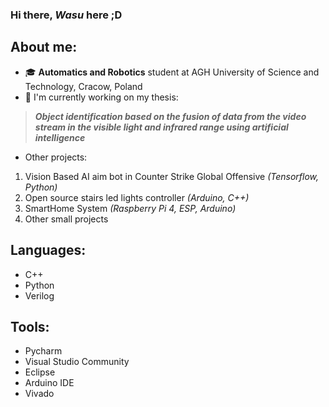 ### Hi there, *Wasu* here ;D

## About me:
 - 🎓 **Automatics and Robotics** student at AGH University of Science and Technology, Cracow, Poland
 - 📝 I'm currently working on my thesis: 
 >***Object identification based on the fusion of data from the video stream in the visible light and infrared range using artificial intelligence***
 
 - Other projects:
 1) Vision Based AI aim bot in Counter Strike Global Offensive *(Tensorflow, Python)*
 2) Open source stairs led lights controller *(Arduino, C++)*
 3) SmartHome System *(Raspberry Pi 4, ESP, Arduino)*
 4) Other small projects
 
 ## Languages:
 * C++
 * Python
 * Verilog
 
 ## Tools:
 * Pycharm
 * Visual Studio Community
 * Eclipse
 * Arduino IDE
 * Vivado
 
